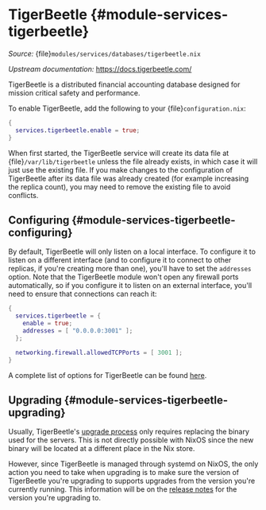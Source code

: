 # TigerBeetle {#module-services-tigerbeetle}

*Source:* {file}`modules/services/databases/tigerbeetle.nix`

*Upstream documentation:* <https://docs.tigerbeetle.com/>

TigerBeetle is a distributed financial accounting database designed for mission critical safety and performance.

To enable TigerBeetle, add the following to your {file}`configuration.nix`:
```nix
{
  services.tigerbeetle.enable = true;
}
```

When first started, the TigerBeetle service will create its data file at {file}`/var/lib/tigerbeetle` unless the file already exists, in which case it will just use the existing file.
If you make changes to the configuration of TigerBeetle after its data file was already created (for example increasing the replica count), you may need to remove the existing file to avoid conflicts.

## Configuring {#module-services-tigerbeetle-configuring}

By default, TigerBeetle will only listen on a local interface.
To configure it to listen on a different interface (and to configure it to connect to other replicas, if you're creating more than one), you'll have to set the `addresses` option.
Note that the TigerBeetle module won't open any firewall ports automatically, so if you configure it to listen on an external interface, you'll need to ensure that connections can reach it:

```nix
{
  services.tigerbeetle = {
    enable = true;
    addresses = [ "0.0.0.0:3001" ];
  };

  networking.firewall.allowedTCPPorts = [ 3001 ];
}
```

A complete list of options for TigerBeetle can be found [here](#opt-services.tigerbeetle.enable).

## Upgrading {#module-services-tigerbeetle-upgrading}

Usually, TigerBeetle's [upgrade process](https://docs.tigerbeetle.com/operating/upgrading) only requires replacing the binary used for the servers.
This is not directly possible with NixOS since the new binary will be located at a different place in the Nix store.

However, since TigerBeetle is managed through systemd on NixOS, the only action you need to take when upgrading is to make sure the version of TigerBeetle you're upgrading to supports upgrades from the version you're currently running.
This information will be on the [release notes](https://github.com/tigerbeetle/tigerbeetle/releases) for the version you're upgrading to.
